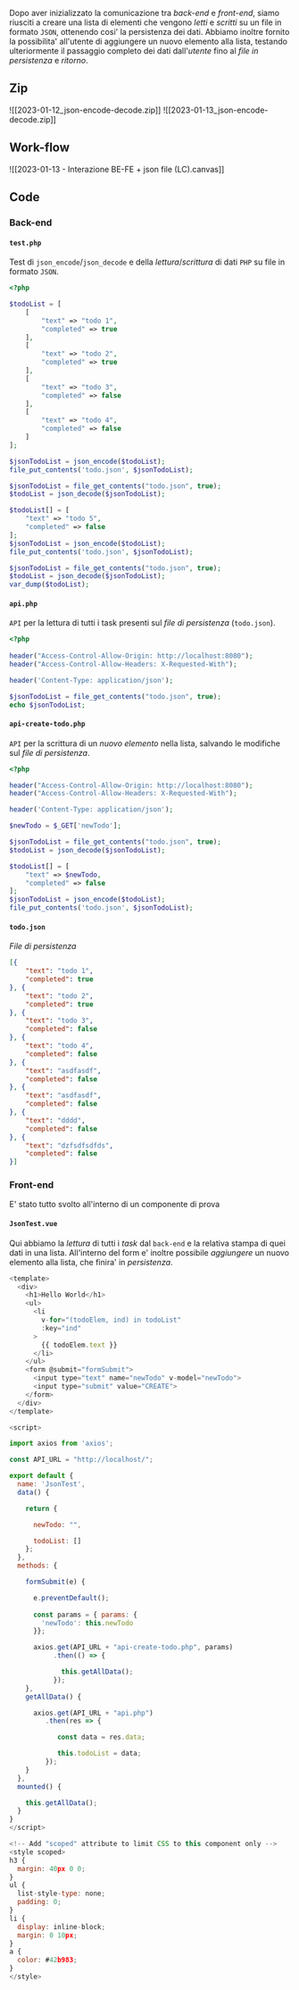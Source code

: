 Dopo aver inizializzato la comunicazione tra *back-end* e *front-end*, siamo riusciti a creare una lista di elementi che vengono *letti* e *scritti* su un file in formato `JSON`, ottenendo cosi' la persistenza dei dati.
Abbiamo inoltre fornito la possibilita' all'utente di aggiungere un nuovo elemento alla lista, testando ulteriormente il passaggio completo dei dati dall'*utente* fino al *file in persistenza* e *ritorno*.

## Zip
![[2023-01-12_json-encode-decode.zip]]
![[2023-01-13_json-encode-decode.zip]]

## Work-flow
![[2023-01-13 - Interazione BE-FE + json file (LC).canvas]]

## Code
### Back-end
#### `test.php`
Test di `json_encode`/`json_decode` e della *lettura*/*scrittura* di dati `PHP` su file in formato `JSON`.
```php
<?php

$todoList = [
    [
        "text" => "todo 1",
        "completed" => true
    ],
    [
        "text" => "todo 2",
        "completed" => true
    ],
    [
        "text" => "todo 3",
        "completed" => false
    ],
    [
        "text" => "todo 4",
        "completed" => false
    ]
];

$jsonTodoList = json_encode($todoList);
file_put_contents('todo.json', $jsonTodoList);

$jsonTodoList = file_get_contents("todo.json", true);
$todoList = json_decode($jsonTodoList);

$todoList[] = [
    "text" => "todo 5",
    "completed" => false
];
$jsonTodoList = json_encode($todoList);
file_put_contents('todo.json', $jsonTodoList);

$jsonTodoList = file_get_contents("todo.json", true);
$todoList = json_decode($jsonTodoList);
var_dump($todoList);
```

#### `api.php`
`API` per la lettura di tutti i task presenti sul *file di persistenza* (`todo.json`).
```php
<?php
	
header("Access-Control-Allow-Origin: http://localhost:8080");
header("Access-Control-Allow-Headers: X-Requested-With");

header('Content-Type: application/json');

$jsonTodoList = file_get_contents("todo.json", true);
echo $jsonTodoList;
```

#### `api-create-todo.php`
`API` per la scrittura di un *nuovo elemento* nella lista, salvando le modifiche sul *file di persistenza*.
```php
<?php

header("Access-Control-Allow-Origin: http://localhost:8080");
header("Access-Control-Allow-Headers: X-Requested-With");

header('Content-Type: application/json');

$newTodo = $_GET['newTodo'];

$jsonTodoList = file_get_contents("todo.json", true);
$todoList = json_decode($jsonTodoList);

$todoList[] = [
    "text" => $newTodo,
    "completed" => false
];
$jsonTodoList = json_encode($todoList);
file_put_contents('todo.json', $jsonTodoList);
```

#### `todo.json`
*File di persistenza*
```json
[{
    "text": "todo 1",
    "completed": true
}, {
    "text": "todo 2",
    "completed": true
}, {
    "text": "todo 3",
    "completed": false
}, {
    "text": "todo 4",
    "completed": false
}, {
    "text": "asdfasdf",
    "completed": false
}, {
    "text": "asdfasdf",
    "completed": false
}, {
    "text": "dddd",
    "completed": false
}, {
    "text": "dzfsdfsdfds",
    "completed": false
}]
```

### Front-end
E' stato tutto svolto all'interno di un componente di prova

#### `JsonTest.vue`
Qui abbiamo la *lettura* di tutti i *task* dal `back-end` e la relativa stampa di quei dati in una lista. 
All'interno del form e' inoltre possibile *aggiungere* un nuovo elemento alla lista, che finira' in *persistenza*.
```js
<template>
  <div>
    <h1>Hello World</h1>
    <ul>
      <li
        v-for="(todoElem, ind) in todoList"
        :key="ind"
      >
        {{ todoElem.text }}
      </li>
    </ul>
    <form @submit="formSubmit">
      <input type="text" name="newTodo" v-model="newTodo">
      <input type="submit" value="CREATE">
    </form>
  </div>
</template>

<script>

import axios from 'axios';

const API_URL = "http://localhost/";

export default {
  name: 'JsonTest',
  data() {

    return {

      newTodo: "",

      todoList: []
    };
  },
  methods: {

    formSubmit(e) {

      e.preventDefault();
      
      const params = { params: { 
        'newTodo': this.newTodo
      }};

      axios.get(API_URL + "api-create-todo.php", params)
           .then(() => {

             this.getAllData();
           });
    },
    getAllData() {

      axios.get(API_URL + "api.php")
         .then(res => {

            const data = res.data;

            this.todoList = data;
         });
    }
  },
  mounted() {

    this.getAllData();
  }
}
</script>

<!-- Add "scoped" attribute to limit CSS to this component only -->
<style scoped>
h3 {
  margin: 40px 0 0;
}
ul {
  list-style-type: none;
  padding: 0;
}
li {
  display: inline-block;
  margin: 0 10px;
}
a {
  color: #42b983;
}
</style>
```
